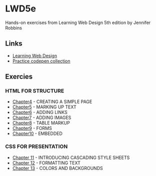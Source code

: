 # LWD5e
Hands-on exercises from Learning Web Design 5th edition by Jennifer Robbins

## Links
- [Learning Web Design](https://www.learningwebdesign.com/index.html)
- [Practice codepen collection](https://codepen.io/collection/neWLLy/)

## Exercies

### HTML FOR STRUCTURE
- [Chapter4](ch04) - CREATING A SIMPLE PAGE
- [Chapter5](ch05) - MARKING UP TEXT
- [Chapter6](ch06) - ADDING LINKS
- [Chapter7](ch07) - ADDING IMAGES
- [Chapter8](ch08) - TABLE MARKUP
- [Chapter9](ch09) - FORMS
- [Chapter10](ch10) - EMBEDDED

### CSS FOR PRESENTATION
- [Chapter 11](ch11) - INTRODUCING CASCADING STYLE SHEETS
- [Chapter 12](ch12) - FORMATTING TEXT
- [Chapter 13](ch13) - COLORS AND BACKGROUNDS
